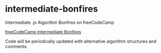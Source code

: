 # intermediate-bonfires
Intermediate .js Algorithm Bonfires on freeCodeCamp


[freeCodeCamp Intermediate Bonfires](http://www.freecodecamp.com/map#intermediate-algorithm-scripting) 

Code will be periodically updated with alternative algorithm structures and comments.
